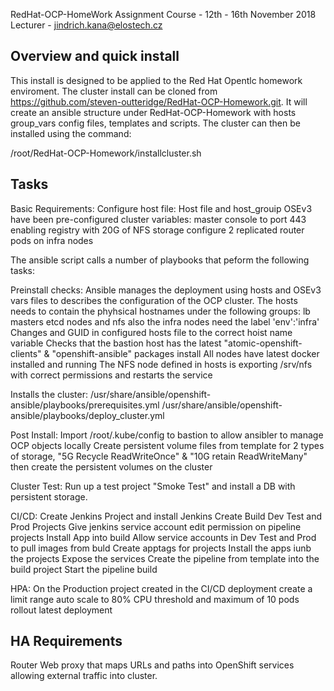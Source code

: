 RedHat-OCP-HomeWork Assignment
Course - 12th - 16th November 2018
Lecturer - jindrich.kana@elostech.cz


Overview and quick install
--------------------------
This install is designed to be applied to the Red Hat Opentlc homework enviroment.
The cluster install can be cloned from https://github.com/steven-outteridge/RedHat-OCP-Homework.git.
It will create an ansible structure under RedHat-OCP-Homework with hosts group_vars config files, templates and scripts.
The cluster can then be installed using the command:

/root/RedHat-OCP-Homework/installcluster.sh

Tasks
-----
Basic Requirements:
Configure host file:
Host file and host_grouip OSEv3 have been pre-configured cluster variables:
   master console to port 443
   enabling registry with 20G of NFS storage
   configure 2 replicated router pods on infra nodes


The ansible script calls a number of playbooks that peform the following tasks:

Preinstall checks:
Ansible manages the deployment using hosts and OSEv3 vars files to describes the configuration of the OCP cluster. The hosts needs to contain the phyhsical hostnames under the following groups:
lb masters
etcd
nodes and nfs also the infra nodes need the label 'env':'infra'
Changes and GUID in configured hosts file to the correct hoist name variable
Checks that the bastion host has the latest "atomic-openshift-clients" & "openshift-ansible" packages install
All nodes have latest docker installed and running
The NFS node defined in hosts is exporting /srv/nfs with correct permissions and restarts the service

Installs the cluster:
/usr/share/ansible/openshift-ansible/playbooks/prerequisites.yml
/usr/share/ansible/openshift-ansible/playbooks/deploy_cluster.yml

Post Install:
Import /root/.kube/config to bastion to allow ansibler to manage OCP objects locally
Create persistent volume files from template for 2 types of storage,  "5G Recycle ReadWriteOnce" & "10G retain ReadWriteMany" then create the persistent volumes on the cluster

Cluster Test:
Run up a test project "Smoke Test" and install a DB with persistent storage.

CI/CD:
Create Jenkins Project and install Jenkins
Create Build Dev Test and Prod Projects
Give jenkins service account edit permission on pipeline projects
Install App into build
Allow service accounts in Dev Test and Prod to pull images from buld
Create apptags for projects
Install the apps iunb the projects
Expose the services
Create the pipeline from template into the build project
Start the pipeline build 

HPA:
On the Production project created in the CI/CD deployment
create a limit range
auto scale to 80% CPU threshold and maximum of 10 pods
rollout latest deployment










HA Requirements
---------------


Router
Web proxy that maps URLs and paths into OpenShift services allowing external traffic into cluster.
